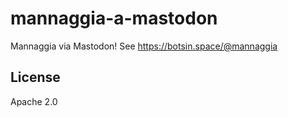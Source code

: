 # mannaggia-a-mastodon

Mannaggia via Mastodon!  See https://botsin.space/@mannaggia

## License

Apache 2.0
